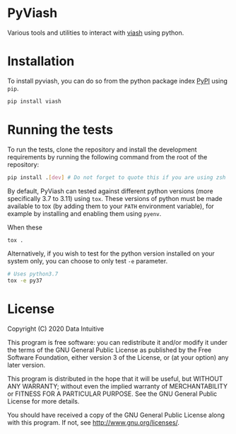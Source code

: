 # PyViash
Various tools and utilities to interact with [viash](https://viash.io/) using python.

# Installation
To install pyviash, you can do so from the python package index [PyPI](https://pypi.org/) using `pip`.

```bash
pip install viash
```

# Running the tests
To run the tests, clone the repository and install the development requirements by running the following command from the root of the repository:

```bash
pip install .[dev] # Do not forget to quote this if you are using zsh
```

By default, PyViash can tested against different python versions (more specifically 3.7 to 3.11) using `tox`. 
These versions of python must be made available to tox (by adding them to your `PATH` environment variable), for example by installing and enabling them using `pyenv`.

When these 
```bash
tox .
```

Alternatively, if you wish to test for the python version installed on your system only, you can choose to only test `-e` parameter.
```bash
# Uses python3.7
tox -e py37
```

# License
Copyright (C) 2020 Data Intuitive

This program is free software: you can redistribute it and/or modify it under the terms of the GNU General Public License as published by the Free Software Foundation, either version 3 of the License, or (at your option) any later version.

This program is distributed in the hope that it will be useful, but WITHOUT ANY WARRANTY; without even the implied warranty of MERCHANTABILITY or FITNESS FOR A PARTICULAR PURPOSE. See the GNU General Public License for more details.

You should have received a copy of the GNU General Public License along with this program. If not, see http://www.gnu.org/licenses/.